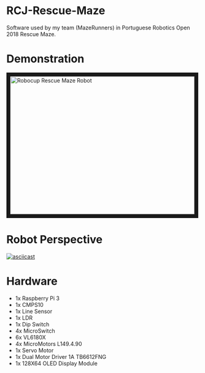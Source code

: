# RCJ-Rescue-Maze
Software used by my team (MazeRunners) in Portuguese Robotics Open 2018 Rescue Maze.

# Demonstration
<a href="https://www.youtube.com/playlist?list=PLVJpRCJTMOG2sDcqdtvHAAKIqniAQ9S7w" target="_blank"><img src="https://i.ytimg.com/vi/-7PmmGbB83o/hqdefault.jpg" 
alt="Robocup Rescue Maze Robot" width="480" height="360" border="10" /></a>

# Robot Perspective
[![asciicast](https://asciinema.org/a/116123.png)](https://asciinema.org/a/116123)

# Hardware

* 1x Raspberry Pi 3
* 1x CMPS10
* 1x Line Sensor
* 1x LDR
* 1x Dip Switch
* 4x MicroSwitch
* 6x VL6180X
* 4x MicroMotors L149.4.90
* 1x Servo Motor
* 1x Dual Motor Driver 1A TB6612FNG
* 1x 128X64 OLED Display Module
